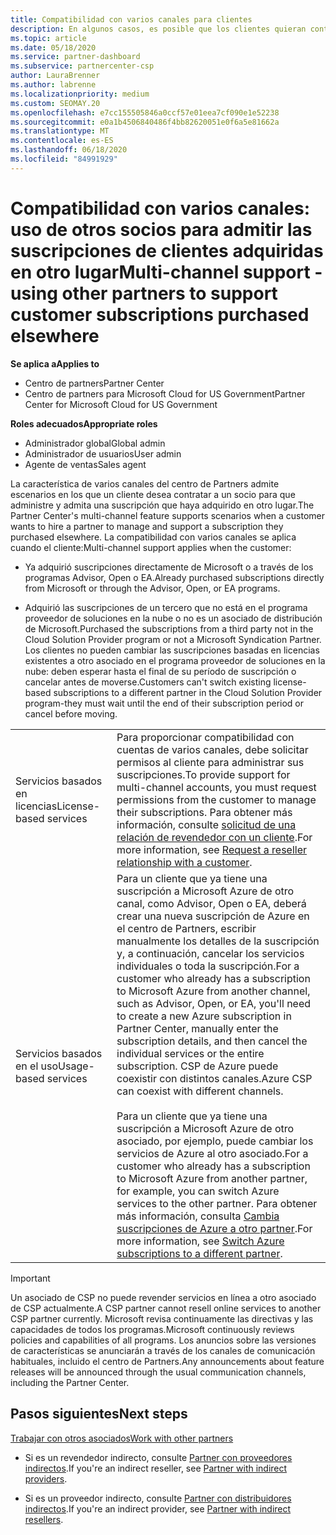 ```yaml
---
title: Compatibilidad con varios canales para clientes
description: En algunos casos, es posible que los clientes quieran contratar para aprovisionar y respaldar una suscripción que haya adquirido en otro lugar.
ms.topic: article
ms.date: 05/18/2020
ms.service: partner-dashboard
ms.subservice: partnercenter-csp
author: LauraBrenner
ms.author: labrenne
ms.localizationpriority: medium
ms.custom: SEOMAY.20
ms.openlocfilehash: e7cc155505846a0ccf57e01eea7cf090e1e52238
ms.sourcegitcommit: e0a1b4506840486f4bb82620051e0f6a5e81662a
ms.translationtype: MT
ms.contentlocale: es-ES
ms.lasthandoff: 06/18/2020
ms.locfileid: "84991929"
---
```

# <a name="multi-channel-support---using-other-partners-to-support-customer-subscriptions-purchased-elsewhere"></a><span data-ttu-id="e8cb1-103">Compatibilidad con varios canales: uso de otros socios para admitir las suscripciones de clientes adquiridas en otro lugar</span><span class="sxs-lookup"><span data-stu-id="e8cb1-103">Multi-channel support - using other partners to support customer subscriptions purchased elsewhere</span></span>

<span data-ttu-id="e8cb1-104">**Se aplica a**</span><span class="sxs-lookup"><span data-stu-id="e8cb1-104">**Applies to**</span></span>

- <span data-ttu-id="e8cb1-105">Centro de partners</span><span class="sxs-lookup"><span data-stu-id="e8cb1-105">Partner Center</span></span>
- <span data-ttu-id="e8cb1-106">Centro de partners para Microsoft Cloud for US Government</span><span class="sxs-lookup"><span data-stu-id="e8cb1-106">Partner Center for Microsoft Cloud for US Government</span></span>

<span data-ttu-id="e8cb1-107">**Roles adecuados**</span><span class="sxs-lookup"><span data-stu-id="e8cb1-107">**Appropriate roles**</span></span>

- <span data-ttu-id="e8cb1-108">Administrador global</span><span class="sxs-lookup"><span data-stu-id="e8cb1-108">Global admin</span></span>
- <span data-ttu-id="e8cb1-109">Administrador de usuarios</span><span class="sxs-lookup"><span data-stu-id="e8cb1-109">User admin</span></span>
- <span data-ttu-id="e8cb1-110">Agente de ventas</span><span class="sxs-lookup"><span data-stu-id="e8cb1-110">Sales agent</span></span>

<span data-ttu-id="e8cb1-111">La característica de varios canales del centro de Partners admite escenarios en los que un cliente desea contratar a un socio para que administre y admita una suscripción que haya adquirido en otro lugar.</span><span class="sxs-lookup"><span data-stu-id="e8cb1-111">The Partner Center's multi-channel feature supports scenarios when a customer wants to hire a partner to manage and support a subscription they purchased elsewhere.</span></span> <span data-ttu-id="e8cb1-112">La compatibilidad con varios canales se aplica cuando el cliente:</span><span class="sxs-lookup"><span data-stu-id="e8cb1-112">Multi-channel support applies when the customer:</span></span>

- <span data-ttu-id="e8cb1-113">Ya adquirió suscripciones directamente de Microsoft o a través de los programas Advisor, Open o EA.</span><span class="sxs-lookup"><span data-stu-id="e8cb1-113">Already purchased subscriptions directly from Microsoft or through the Advisor, Open, or EA programs.</span></span>

- <span data-ttu-id="e8cb1-114">Adquirió las suscripciones de un tercero que no está en el programa proveedor de soluciones en la nube o no es un asociado de distribución de Microsoft.</span><span class="sxs-lookup"><span data-stu-id="e8cb1-114">Purchased the subscriptions from a third party not in the Cloud Solution Provider program or not a Microsoft Syndication Partner.</span></span> <span data-ttu-id="e8cb1-115">Los clientes no pueden cambiar las suscripciones basadas en licencias existentes a otro asociado en el programa proveedor de soluciones en la nube: deben esperar hasta el final de su período de suscripción o cancelar antes de moverse.</span><span class="sxs-lookup"><span data-stu-id="e8cb1-115">Customers can't switch existing license-based subscriptions to a different partner in the Cloud Solution Provider program-they must wait until the end of their subscription period or cancel before moving.</span></span>

| | |
|---------|---------|
|<span data-ttu-id="e8cb1-116">Servicios basados en licencias</span><span class="sxs-lookup"><span data-stu-id="e8cb1-116">License-based services</span></span>    | <span data-ttu-id="e8cb1-117">Para proporcionar compatibilidad con cuentas de varios canales, debe solicitar permisos al cliente para administrar sus suscripciones.</span><span class="sxs-lookup"><span data-stu-id="e8cb1-117">To provide support for multi-channel accounts, you must request permissions from the customer to manage their subscriptions.</span></span> <span data-ttu-id="e8cb1-118">Para obtener más información, consulte [solicitud de una relación de revendedor con un cliente](request-a-relationship-with-a-customer.md).</span><span class="sxs-lookup"><span data-stu-id="e8cb1-118">For more information, see [Request a reseller relationship with a customer](request-a-relationship-with-a-customer.md).</span></span>   |
|<span data-ttu-id="e8cb1-119">Servicios basados en el uso</span><span class="sxs-lookup"><span data-stu-id="e8cb1-119">Usage-based services</span></span>     |  <span data-ttu-id="e8cb1-120">Para un cliente que ya tiene una suscripción a Microsoft Azure de otro canal, como Advisor, Open o EA, deberá crear una nueva suscripción de Azure en el centro de Partners, escribir manualmente los detalles de la suscripción y, a continuación, cancelar los servicios individuales o toda la suscripción.</span><span class="sxs-lookup"><span data-stu-id="e8cb1-120">For a customer who already has a subscription to Microsoft Azure from another channel, such as Advisor, Open, or EA, you'll need to create a new Azure subscription in Partner Center, manually enter the subscription details, and then cancel the individual services or the entire subscription.</span></span> <span data-ttu-id="e8cb1-121">CSP de Azure puede coexistir con distintos canales.</span><span class="sxs-lookup"><span data-stu-id="e8cb1-121">Azure CSP can coexist with different channels.</span></span><br/><br/> <span data-ttu-id="e8cb1-122">Para un cliente que ya tiene una suscripción a Microsoft Azure de otro asociado, por ejemplo, puede cambiar los servicios de Azure al otro asociado.</span><span class="sxs-lookup"><span data-stu-id="e8cb1-122">For a customer who already has a subscription to Microsoft Azure from another partner, for example, you can switch Azure services to the other partner.</span></span>  <span data-ttu-id="e8cb1-123">Para obtener más información, consulta [Cambia suscripciones de Azure a otro partner](switch-azure-subscriptions-to-a-different-partner.md).</span><span class="sxs-lookup"><span data-stu-id="e8cb1-123">For more information, see [Switch Azure subscriptions to a different partner](switch-azure-subscriptions-to-a-different-partner.md).</span></span> |

> [!IMPORTANT]  
> <span data-ttu-id="e8cb1-124">Un asociado de CSP no puede revender servicios en línea a otro asociado de CSP actualmente.</span><span class="sxs-lookup"><span data-stu-id="e8cb1-124">A CSP partner cannot resell online services to another CSP partner currently.</span></span> <span data-ttu-id="e8cb1-125">Microsoft revisa continuamente las directivas y las capacidades de todos los programas.</span><span class="sxs-lookup"><span data-stu-id="e8cb1-125">Microsoft continuously reviews policies and capabilities of all programs.</span></span> <span data-ttu-id="e8cb1-126">Los anuncios sobre las versiones de características se anunciarán a través de los canales de comunicación habituales, incluido el centro de Partners.</span><span class="sxs-lookup"><span data-stu-id="e8cb1-126">Any announcements about feature releases will be announced through the usual communication channels, including the Partner Center.</span></span>

## <a name="next-steps"></a><span data-ttu-id="e8cb1-127">Pasos siguientes</span><span class="sxs-lookup"><span data-stu-id="e8cb1-127">Next steps</span></span>

[<span data-ttu-id="e8cb1-128">Trabajar con otros asociados</span><span class="sxs-lookup"><span data-stu-id="e8cb1-128">Work with other partners</span></span>](work-with-other-partners.md)

- <span data-ttu-id="e8cb1-129">Si es un revendedor indirecto, consulte [Partner con proveedores indirectos](indirect-reseller-tasks-in-partner-center.md).</span><span class="sxs-lookup"><span data-stu-id="e8cb1-129">If you're an indirect reseller, see [Partner with indirect providers](indirect-reseller-tasks-in-partner-center.md).</span></span>

- <span data-ttu-id="e8cb1-130">Si es un proveedor indirecto, consulte [Partner con distribuidores indirectos](indirect-provider-tasks-in-partner-center.md).</span><span class="sxs-lookup"><span data-stu-id="e8cb1-130">If you're an indirect provider, see [Partner with indirect resellers](indirect-provider-tasks-in-partner-center.md).</span></span>
